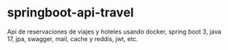 # springboot-api-travel
Api de reservaciones de viajes y hoteles usando docker, spring boot 3, java 17, jpa, swagger, mail, cache y reddis, jwt, etc.

